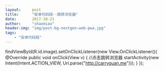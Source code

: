 ```yaml
---
layout:     post
title:      "安卓代码段--跳转浏览器"
date:       2017-10-21
author:     "shaomiao"
header-img: "img/post-bg-nextgen-web-pwa.jpg"
tags:
    - "安卓代码段"
---
```

findViewById(R.id.image).setOnClickListener(new View.OnClickListener(){
@Override
	public void onClick(View v) {
                //点击跳转浏览器
		startActivity(new Intent(Intent.ACTION_VIEW, Uri.parse("http://carryguan.me")));
	}
});

